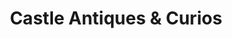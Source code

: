 ---
title: "Castle Antiques & Curios"
url: /cockermouth/castle-antiques-and-curios/
shop: antiques
---